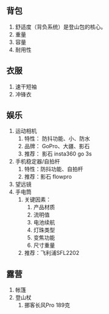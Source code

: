 ## 背包
1. 舒适度（背负系统）是登山包的核心。
2. 重量
3. 容量
4. 耐用性

## 衣服
1. 速干短袖
2. 冲锋衣

## 娱乐
1. 运动相机
    1. 特性： 防抖功能、小、防水
    2. 品牌： GoPro、大疆、影石
    3. 推荐： 影石 insta360 go 3s
2. 手机稳定器/自拍杆
    1. 特性：防抖功能、自拍杆
    2. 推荐：影石 flowpro
3. 望远镜
4. 手电筒
    1. 关键因素：
        1. 产品材质
        2. 流明值
        3. 电池续航
        4. 灯珠类型
        5. 变焦功能
        6. 尺寸重量
    2. 推荐：飞利浦SFL2202  


## 露营
1. 帐篷
2. 登山杖
    1. 挪客长风Pro 189克